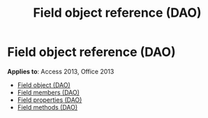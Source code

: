 ﻿---
title: Field object reference (DAO)
TOCTitle: Field Object
ms:assetid: 5600f5b5-e776-41cb-9453-d9b842b94e22
ms:mtpsurl: https://msdn.microsoft.com/library/Dn124871(v=office.15)
ms:contentKeyID: 52072492
ms.date: 09/18/2015
mtps_version: v=office.15
---

# Field object reference (DAO)

**Applies to**: Access 2013, Office 2013

- [Field object (DAO)](field-object-dao.md)
- [Field members (DAO)](field-members-dao.md)
- [Field properties (DAO)](field-properties-dao.md)
- [Field methods (DAO)](field-methods-dao.md)

